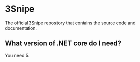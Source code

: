 # 3Snipe
The official 3Snipe repository that contains the source code and documentation.

## What version of .NET core do I need?
You need 5.
